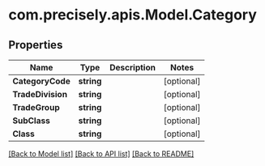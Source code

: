 
# com.precisely.apis.Model.Category

## Properties

Name | Type | Description | Notes
------------ | ------------- | ------------- | -------------
**CategoryCode** | **string** |  | [optional] 
**TradeDivision** | **string** |  | [optional] 
**TradeGroup** | **string** |  | [optional] 
**SubClass** | **string** |  | [optional] 
**Class** | **string** |  | [optional] 

[[Back to Model list]](../README.md#documentation-for-models)
[[Back to API list]](../README.md#documentation-for-api-endpoints)
[[Back to README]](../README.md)

